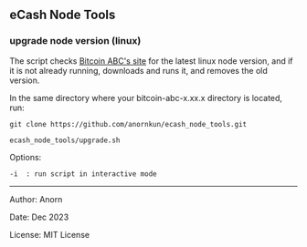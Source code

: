 ## eCash Node Tools 



### upgrade node version (linux)

The script checks [Bitcoin ABC's site](https://download.bitcoinabc.org/latest/linux/) for the latest linux node version, and if it is not already running, downloads and runs it, and removes the old version.

In the same directory where your bitcoin-abc-x.xx.x directory is located, run:

    git clone https://github.com/anornkun/ecash_node_tools.git

    ecash_node_tools/upgrade.sh


Options:

    -i  : run script in interactive mode




---
Author: Anorn 

Date: Dec 2023

License: MIT License
